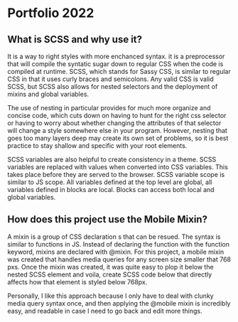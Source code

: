 # Portfolio 2022

## What is SCSS and why use it? 

It is a way to right styles with more enchanced syntax. it is a preprocessor that will compile the syntatic sugar down to regular CSS when the code is compiled at runtime. SCSS, which stands for Sassy CSS, is similar to regular CSS in that it uses curly braces and semicolons. Any valid CSS is valid SCSS, but SCSS also allows for nested selectors and the deployment of mixins and global variables. 

The use of nesting in particular provides for much more organize and concise code, which cuts down on having to hunt for the right css selector or having to worry about whether changing the attributes of that selector will change a style somewhere else in your program. However, nesting that goes too many layers deep may create its own set of problems, so it is best practice to stay shallow and specific with your root elements. 

SCSS variables are also helpful to create consistency in a theme. SCSS variables are replaced with values when converted into CSS variables. This takes place before they are served to the browser. SCSS variable scope is similar to JS scope. All variables defined at the top level are global, all variables defined in blocks are local. Blocks can access both local and global variables. 

## How does this project use the Mobile Mixin? 

A mixin is a group of CSS declaration s that can be resued. The syntax is similar to functions in JS. Instead of declaring the function with the function keyword, mixins are declared with @mixin. For this project, a mobile mixin was created that handles media queries for any screen size smaller that 768 pxs. Once the mixin was created, it was quite easy to plop it below the nested SCSS element and voila, create SCSS code below that directly affects how that element is styled below 768px. 

Personally, I like this approach because I only have to deal with clunky media query syntax once, and then applying the @mobile mixin is incredibly easy, and readable in case I need to go back and edit more things. 
